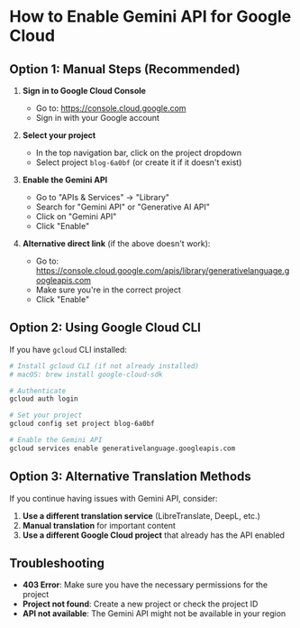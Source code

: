 # How to Enable Gemini API for Google Cloud

## Option 1: Manual Steps (Recommended)

1. **Sign in to Google Cloud Console**
   - Go to: https://console.cloud.google.com
   - Sign in with your Google account

2. **Select your project**
   - In the top navigation bar, click on the project dropdown
   - Select project `blog-6a0bf` (or create it if it doesn't exist)

3. **Enable the Gemini API**
   - Go to "APIs & Services" → "Library"
   - Search for "Gemini API" or "Generative AI API"
   - Click on "Gemini API" 
   - Click "Enable"

4. **Alternative direct link** (if the above doesn't work):
   - Go to: https://console.cloud.google.com/apis/library/generativelanguage.googleapis.com
   - Make sure you're in the correct project
   - Click "Enable"

## Option 2: Using Google Cloud CLI

If you have `gcloud` CLI installed:

```bash
# Install gcloud CLI (if not already installed)
# macOS: brew install google-cloud-sdk

# Authenticate
gcloud auth login

# Set your project
gcloud config set project blog-6a0bf

# Enable the Gemini API
gcloud services enable generativelanguage.googleapis.com
```

## Option 3: Alternative Translation Methods

If you continue having issues with Gemini API, consider:

1. **Use a different translation service** (LibreTranslate, DeepL, etc.)
2. **Manual translation** for important content
3. **Use a different Google Cloud project** that already has the API enabled

## Troubleshooting

- **403 Error**: Make sure you have the necessary permissions for the project
- **Project not found**: Create a new project or check the project ID
- **API not available**: The Gemini API might not be available in your region 
